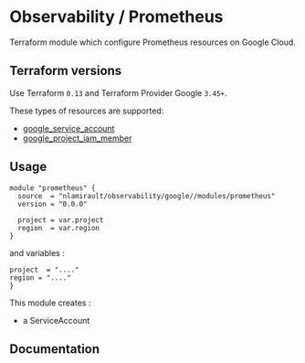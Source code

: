# Observability / Prometheus

Terraform module which configure Prometheus resources on Google Cloud.

## Terraform versions

Use Terraform `0.13` and Terraform Provider Google `3.45+`.

These types of resources are supported:

* [google_service_account](https://www.terraform.io/docs/providers/google/r/google_service_account.html)
* [google_project_iam_member](https://www.terraform.io/docs/providers/google/r/google_project_iam.html#google_project_iam_member)

## Usage

```hcl
module "prometheus" {
  source  = "nlamirault/observability/google//modules/prometheus"
  version = "0.0.0"

  project = var.project
  region  = var.region
}
```

and variables :

```hcl
project  = "...."
region = "...."
}
```

This module creates :

* a ServiceAccount

## Documentation
